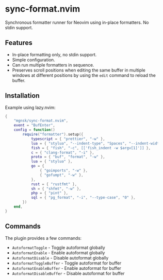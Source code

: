 # sync-format.nvim

Synchronous formatter runner for Neovim using in-place formatters. No stdin support.

## Features

- In-place formatting only, no stdin support.
- Simple configuration.
- Can run multiple formatters in sequence.
- Preserves scroll positions when editing the same buffer in multiple windows at different positions by using the `edit` command to reload the buffer.

## Installation

Example using lazy.nvim:

```lua
{
    "mgnsk/sync-format.nvim",
    event = "BufEnter",
    config = function()
        require("formatter").setup({
            typescript = { "prettier", "-w" },
            lua = { "stylua", "--indent-type", "Spaces", "--indent-width", "4" },
            fish = { "fish", "-c", [['fish_indent -w $argv[1]']] },
            c = { "clang-format", "-i" },
            proto = { "buf", "format", "-w" },
            lua = { "stylua" },
            go = {
                { "goimports", "-w" },
                { "gofumpt", "-w" },
            },
            rust = { "rustfmt" },
            sh = { "shfmt", "-w" },
            php = { "pint" },
            sql = { "pg_format", "-i", "--type-case", "0" },
        })
    end,
}
```

## Commands

The plugin provides a few commands:

- `AutoformatToggle` - Toggle autoformat globally
- `AutoformatEnable` - Enable autoformat globally
- `AutoformatDisable` - Disable autoformat globally
- `AutoformatToggleBuffer` - Toggle autoformat for buffer
- `AutoformatEnableBuffer` - Enable autoformat for buffer
- `AutoformatDisableBuffer` - Disable autoformat for buffer
